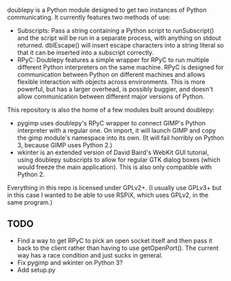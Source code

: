 doublepy is a Python module designed to get two instances of Python
communicating. It currently features two methods of use:

* Subscripts: Pass a string containing a Python script to runSubscript()
and the script will be run in a separate process, with anything on
stdout returned. dblEscape() will insert escape characters into a string
literal so that it can be inserted into a subscript correctly.
* RPyC: Doublepy features a simple wrapper for RPyC to run multiple
different Python interpreters on the same machine. RPyC is designed for
communication between Python on different machines and allows flexible
interaction with objects across environments. This is more powerful, but
has a larger overhead, is possibly buggier, and doesn't allow
communication between different major versions of Python.

This repository is also the home of a few modules built around doublepy:

* pygimp uses doublepy's RPyC wrapper to connect GIMP's Python
interpreter with a regular one. On import, it will launch GIMP and copy
the gimp module's namespace into its own. (It will fail horribly on
Python 3, because GIMP uses Python 2.)
* wkinter is an extended version of David Baird's WebKit GUI tutorial,
using doublepy subscripts to allow for regular GTK dialog boxes (which
would freeze the main application). This is also only compatible with
Python 2.

Everything in this repo is licensed under GPLv2+. (I usually use GPLv3+
but in this case I wanted to be able to use RSPiX, which uses GPLv2, in
the same program.)

## TODO
* Find a way to get RPyC to pick an open socket itself and then pass it
back to the client rather than having to use getOpenPort(). The current
way has a race condition and just sucks in general.
* Fix pygimp and wkinter on Python 3?
* Add setup.py
